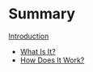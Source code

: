 # Summary

[Introduction](../README.md)

- [What Is It?](what-is-it.md)
- [How Does It Work?](how-does-it-work.md)
